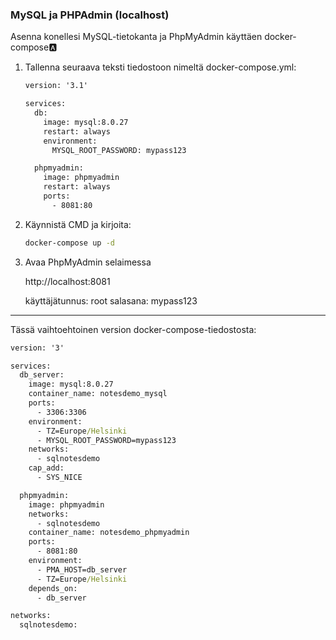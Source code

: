 ### MySQL ja PHPAdmin (localhost)

Asenna konellesi MySQL-tietokanta ja PhpMyAdmin käyttäen docker-compose:a:

1. Tallenna seuraava teksti tiedostoon nimeltä docker-compose.yml:

    ```cmd
    version: '3.1'

    services:
      db:
        image: mysql:8.0.27
        restart: always
        environment:
          MYSQL_ROOT_PASSWORD: mypass123

      phpmyadmin:
        image: phpmyadmin
        restart: always
        ports:
          - 8081:80
    ```

2. Käynnistä CMD ja kirjoita:

    ```cmd
    docker-compose up -d 
    ```

3. Avaa PhpMyAdmin selaimessa

    http://localhost:8081

    käyttäjätunnus: root
    salasana: mypass123

---

Tässä vaihtoehtoinen version docker-compose-tiedostosta:

```cmd
version: '3'

services:
  db_server:
    image: mysql:8.0.27
    container_name: notesdemo_mysql
    ports:
      - 3306:3306
    environment:
      - TZ=Europe/Helsinki
      - MYSQL_ROOT_PASSWORD=mypass123
    networks:
      - sqlnotesdemo
    cap_add: 
      - SYS_NICE 

  phpmyadmin:
    image: phpmyadmin
    networks:
      - sqlnotesdemo
    container_name: notesdemo_phpmyadmin
    ports:
      - 8081:80
    environment:
      - PMA_HOST=db_server
      - TZ=Europe/Helsinki
    depends_on:
      - db_server

networks:
  sqlnotesdemo:
``` 
